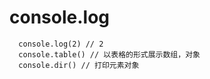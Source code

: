 # console.log
```
  console.log(2) // 2
  console.table() // 以表格的形式展示数组，对象
  console.dir() // 打印元素对象
```

